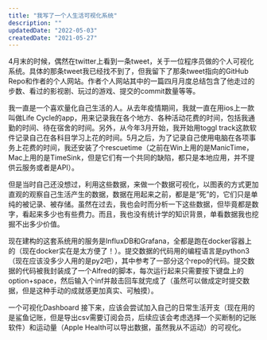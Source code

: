 ```yaml
---
title: "我写了一个人生活可视化系统"
description: ""
updatedDate: "2022-05-03"
createdDate: "2021-05-27"
---
```


4月末的时候，偶然在twitter上看到一条tweet，关于一位程序员做的个人可视化系统。具体的那条tweet我已经找不到了，但我留下了那条tweet指向的GitHub Repo和作者的个人网站。作者个人网站其中的一篇四月月度总结包含了他走过的步数、看过的影视剧、玩过的游戏、提交的commit数量等等。

我一直是一个喜欢量化自己生活的人。从去年疫情期间，我就一直在用ios上一款叫做Life Cycle的app，用来记录我在各个地方、各种活动花费的时间，包括我通勤的时间、待在宿舍的时间。另外，从今年3月开始，我开始用toggl track这款软件记录自己在各科目学习上花的时间。5月之后，为了记录自己使用电脑在各项事务上花费的时间，我还安装了个rescuetime（之前在Win上用的是ManicTime，Mac上用的是TimeSink，但是它们有一个共同的缺陷，都只是本地应用，并不提供云服务或者是API）。

[^1]: 可见[这篇文章](/time-tracking)

但是当时自己还没想过，利用这些数据，来做一个数据可视化，以图表的方式更加直观的观察自己生活产生的数据，数据在用起来之前，都是是“死”的，它们只是单纯的被记录、被存储。虽然在过去，我也会时而分析一下这些数据，但毕竟都是数字，看起来多少也有些费力。而且，我也没有统计学的知识背景，单看数据我也挖掘不出多少价值。

现在建构的这套系统用的服务是InfluxDB和Grafana，全都是跑在docker容器上的（现在docker实在是太方便了！）。提交数据的代码用的编程语言是python3（现在应该没多少人用的是py2吧），其中参考了一部分这个repo的代码。提交数据的代码被我封装成了一个Alfred的脚本，每次运行起来只需要按下键盘上的option+space，然后输入个inf并敲击回车就完成了（虽然可以做成定时提交数据，但是这种手动的成就感更加真实、可触摸）。

一个可视化Dashboard
接下来，应该会尝试加入自己的日常生活开支（现在用的是鲨鱼记账，但是导出csv需要订阅会员，后续应该会考虑选择一个买断制的记账软件）和运动量（Apple Health可以导出数据，虽然我从不运动）的可视化。
